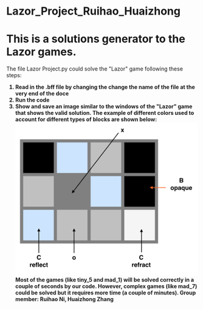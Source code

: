 # Lazor_Project_Ruihao_Huaizhong
# This is a solutions generator to the Lazor games.
The file Lazor Project.py could solve the "Lazor" game following these steps:<b>
1) Read in the .bff file by changing the change the name of the file at the very end of the doce<b>
2) Run the code<b>
3) Show and save an image similar to the windows of the "Lazor" game that shows the valid solution.<b>
The example of different colors used to account for different types of blocks are shown below:<b>
![Image text](https://github.com/arthurzhang434/Lazor_Project_Ruihao_Huaizhong/blob/master/sample.png)<b>
Most of the games (like tiny_5 and mad_1) will be solved correctly in a couple of seconds by our code.<b>
However, complex games (like mad_7) could be solved but it requires more time (a couple of minutes).<b>
Group member: Ruihao Ni, Huaizhong Zhang<b>

